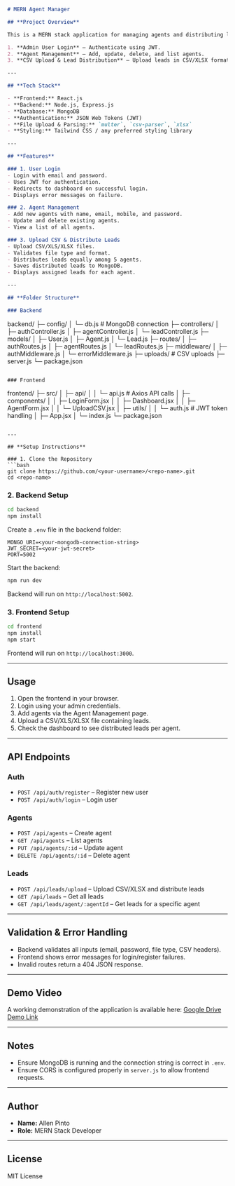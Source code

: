```markdown
# MERN Agent Manager

## **Project Overview**

This is a MERN stack application for managing agents and distributing leads. The application includes the following features:

1. **Admin User Login** – Authenticate using JWT.
2. **Agent Management** – Add, update, delete, and list agents.
3. **CSV Upload & Lead Distribution** – Upload leads in CSV/XLSX format, validate them, and distribute tasks equally among agents.

---

## **Tech Stack**

- **Frontend:** React.js
- **Backend:** Node.js, Express.js
- **Database:** MongoDB
- **Authentication:** JSON Web Tokens (JWT)
- **File Upload & Parsing:** `multer`, `csv-parser`, `xlsx`
- **Styling:** Tailwind CSS / any preferred styling library

---

## **Features**

### 1. User Login
- Login with email and password.
- Uses JWT for authentication.
- Redirects to dashboard on successful login.
- Displays error messages on failure.

### 2. Agent Management
- Add new agents with name, email, mobile, and password.
- Update and delete existing agents.
- View a list of all agents.

### 3. Upload CSV & Distribute Leads
- Upload CSV/XLS/XLSX files.
- Validates file type and format.
- Distributes leads equally among 5 agents.
- Saves distributed leads to MongoDB.
- Displays assigned leads for each agent.

---

## **Folder Structure**

### Backend
```

backend/
├─ config/
│  └─ db.js           # MongoDB connection
├─ controllers/
│  ├─ authController.js
│  ├─ agentController.js
│  └─ leadController.js
├─ models/
│  ├─ User.js
│  ├─ Agent.js
│  └─ Lead.js
├─ routes/
│  ├─ authRoutes.js
│  ├─ agentRoutes.js
│  └─ leadRoutes.js
├─ middleware/
│  ├─ authMiddleware.js
│  └─ errorMiddleware.js
├─ uploads/           # CSV uploads
├─ server.js
└─ package.json

```

### Frontend
```

frontend/
├─ src/
│  ├─ api/
│  │  └─ api.js       # Axios API calls
│  ├─ components/
│  │  ├─ LoginForm.jsx
│  │  ├─ Dashboard.jsx
│  │  ├─ AgentForm.jsx
│  │  └─ UploadCSV.jsx
│  ├─ utils/
│  │  └─ auth.js      # JWT token handling
│  ├─ App.jsx
│  └─ index.js
└─ package.json

````

---

## **Setup Instructions**

### 1. Clone the Repository
```bash
git clone https://github.com/<your-username>/<repo-name>.git
cd <repo-name>
````

### 2. Backend Setup

```bash
cd backend
npm install
```

Create a `.env` file in the backend folder:

```env
MONGO_URI=<your-mongodb-connection-string>
JWT_SECRET=<your-jwt-secret>
PORT=5002
```

Start the backend:

```bash
npm run dev
```

Backend will run on `http://localhost:5002`.

### 3. Frontend Setup

```bash
cd frontend
npm install
npm start
```

Frontend will run on `http://localhost:3000`.

---

## **Usage**

1. Open the frontend in your browser.
2. Login using your admin credentials.
3. Add agents via the Agent Management page.
4. Upload a CSV/XLS/XLSX file containing leads.
5. Check the dashboard to see distributed leads per agent.

---

## **API Endpoints**

### Auth

* `POST /api/auth/register` – Register new user
* `POST /api/auth/login` – Login user

### Agents

* `POST /api/agents` – Create agent
* `GET /api/agents` – List agents
* `PUT /api/agents/:id` – Update agent
* `DELETE /api/agents/:id` – Delete agent

### Leads

* `POST /api/leads/upload` – Upload CSV/XLSX and distribute leads
* `GET /api/leads` – Get all leads
* `GET /api/leads/agent/:agentId` – Get leads for a specific agent

---

## **Validation & Error Handling**

* Backend validates all inputs (email, password, file type, CSV headers).
* Frontend shows error messages for login/register failures.
* Invalid routes return a 404 JSON response.

---

## **Demo Video**

A working demonstration of the application is available here:
[Google Drive Demo Link](https://drive.google.com/file/d/18gwWiYXG7eoPwpviw4jhT7qpxlG36p9Q/view?usp=sharing)

---

## **Notes**

* Ensure MongoDB is running and the connection string is correct in `.env`.
* Ensure CORS is configured properly in `server.js` to allow frontend requests.

---

## **Author**

* **Name:** Allen Pinto
* **Role:** MERN Stack Developer

---

## **License**

MIT License

```
